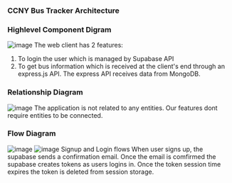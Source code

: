 ### CCNY Bus Tracker Architecture


### Highlevel Component Digram
![image](https://github.com/mhshabbir/ccny-bus-track/assets/83360044/8b1011a6-56a9-49df-8bd0-c6e9968e1e3a)
The web client has 2 features:
  1. To login the user which is managed by Supabase API
  2. To get bus information which is received at the client's end through an express.js API. The express API receives data from MongoDB.

### Relationship Diagram
![image](https://github.com/mhshabbir/ccny-bus-track/assets/83360044/c6c052eb-0ba4-4539-adc0-012ed9a6e9ce)
The application is not related to any entities. Our features dont require entities to be connected.

### Flow Diagram
![image](https://github.com/mhshabbir/ccny-bus-track/assets/83360044/df2671c1-91e3-4991-8fdb-3e19dde2eef7)
![image](https://github.com/mhshabbir/ccny-bus-track/assets/83360044/dfa6c644-15c8-47ce-9e09-87b0f634ae80)
Signup and Login flows
When user signs up, the supabase sends a confirmation email.
Once the email is comfirmed the supabase creates tokens as users logins in.
Once the token session time expires the token is deleted from session storage.

